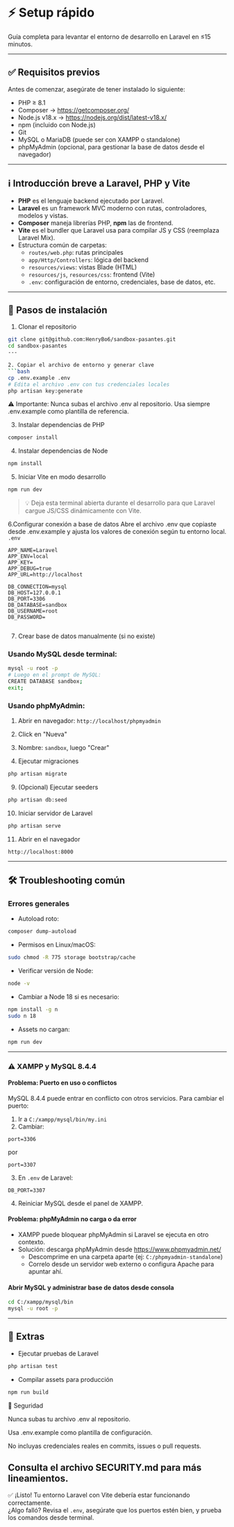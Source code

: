 # ⚡ Setup rápido

Guía completa para levantar el entorno de desarrollo en Laravel en ≤15 minutos.

---

## ✅ Requisitos previos

Antes de comenzar, asegúrate de tener instalado lo siguiente:

- PHP ≥ 8.1
- Composer → https://getcomposer.org/
- Node.js v18.x → https://nodejs.org/dist/latest-v18.x/
- npm (incluido con Node.js)
- Git
- MySQL o MariaDB (puede ser con XAMPP o standalone)
- phpMyAdmin (opcional, para gestionar la base de datos desde el navegador)

---

## ℹ️ Introducción breve a Laravel, PHP y Vite

- **PHP** es el lenguaje backend ejecutado por Laravel.
- **Laravel** es un framework MVC moderno con rutas, controladores, modelos y vistas.
- **Composer** maneja librerías PHP, **npm** las de frontend.
- **Vite** es el bundler que Laravel usa para compilar JS y CSS (reemplaza Laravel Mix).
- Estructura común de carpetas:
  - `routes/web.php`: rutas principales
  - `app/Http/Controllers`: lógica del backend
  - `resources/views`: vistas Blade (HTML)
  - `resources/js`, `resources/css`: frontend (Vite)
  - `.env`: configuración de entorno, credenciales, base de datos, etc.

---

## 🚀 Pasos de instalación

1. Clonar el repositorio
```bash
git clone git@github.com:HenryBo6/sandbox-pasantes.git
cd sandbox-pasantes
---

2. Copiar el archivo de entorno y generar clave
```bash
cp .env.example .env
# Edita el archivo .env con tus credenciales locales
php artisan key:generate
```
⚠️ Importante: Nunca subas el archivo .env al repositorio.
Usa siempre .env.example como plantilla de referencia.

3. Instalar dependencias de PHP
```bash
composer install
```

4. Instalar dependencias de Node
```bash
npm install
```

5. Iniciar Vite en modo desarrollo
```bash
npm run dev
```

> 💡 Deja esta terminal abierta durante el desarrollo para que Laravel cargue JS/CSS dinámicamente con Vite.

6.Configurar conexión a base de datos
Abre el archivo .env que copiaste desde .env.example y ajusta los valores de conexión según tu entorno local. `.env`
```dotenv
APP_NAME=Laravel
APP_ENV=local
APP_KEY=
APP_DEBUG=true
APP_URL=http://localhost

DB_CONNECTION=mysql
DB_HOST=127.0.0.1
DB_PORT=3306
DB_DATABASE=sandbox
DB_USERNAME=root
DB_PASSWORD=


```

7. Crear base de datos manualmente (si no existe)
### Usando MySQL desde terminal:
```bash
mysql -u root -p
# Luego en el prompt de MySQL:
CREATE DATABASE sandbox;
exit;
```

### Usando phpMyAdmin:
1. Abrir en navegador: `http://localhost/phpmyadmin`
2. Click en "Nueva"
3. Nombre: `sandbox`, luego "Crear"

8. Ejecutar migraciones
```bash
php artisan migrate
```

9. (Opcional) Ejecutar seeders
```bash
php artisan db:seed
```

10. Iniciar servidor de Laravel
```bash
php artisan serve
```

11. Abrir en el navegador
```
http://localhost:8000
```

---

## 🛠 Troubleshooting común

### Errores generales

- Autoload roto:
```bash
composer dump-autoload
```

- Permisos en Linux/macOS:
```bash
sudo chmod -R 775 storage bootstrap/cache
```

- Verificar versión de Node:
```bash
node -v
```

- Cambiar a Node 18 si es necesario:
```bash
npm install -g n
sudo n 18
```

- Assets no cargan:
```bash
npm run dev
```

---

### ⚠️ XAMPP y MySQL 8.4.4

#### Problema: Puerto en uso o conflictos
MySQL 8.4.4 puede entrar en conflicto con otros servicios. Para cambiar el puerto:

1. Ir a `C:/xampp/mysql/bin/my.ini`
2. Cambiar:
```
port=3306
```
por
```
port=3307
```

3. En `.env` de Laravel:
```dotenv
DB_PORT=3307
```

4. Reiniciar MySQL desde el panel de XAMPP.

#### Problema: phpMyAdmin no carga o da error

- XAMPP puede bloquear phpMyAdmin si Laravel se ejecuta en otro contexto.
- Solución: descarga phpMyAdmin desde https://www.phpmyadmin.net/
  - Descomprime en una carpeta aparte (ej: `C:/phpmyadmin-standalone`)
  - Correlo desde un servidor web externo o configura Apache para apuntar ahí.

#### Abrir MySQL y administrar base de datos desde consola

```bash
cd C:/xampp/mysql/bin
mysql -u root -p
```

---

## 🧪 Extras

- Ejecutar pruebas de Laravel
```bash
php artisan test
```

- Compilar assets para producción
```bash
npm run build
```
🔐 Seguridad

Nunca subas tu archivo .env al repositorio.

Usa .env.example como plantilla de configuración.

No incluyas credenciales reales en commits, issues o pull requests.

Consulta el archivo SECURITY.md
 para más lineamientos.
---

✅ ¡Listo! Tu entorno Laravel con Vite debería estar funcionando correctamente.  
¿Algo falló? Revisa el `.env`, asegúrate que los puertos estén bien, y prueba los comandos desde terminal.

